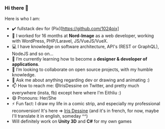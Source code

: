 ### Hi there 👋


Here is who I am:

- ✔️ fullstack dev for (Pix)[https://github.com/1024pix]
- 🔭 I worked for 16 months at **Nord-Image** as a web developer, working with WordPress, PHP/Laravel, JS/VueJS/VueX. 
- 💻 I have knowledge on software architecture, API's (REST or GraphQL), NodeJS and so on...
- 🌱 I’m currently learning how to become a **designer & developer of applications**.
- 👯 I’m looking to collaborate on open source projects, with my humble knowledge.
- 💬 Ask me about anything regarding dev or drawing and animating :)
- 📫 How to reach me: @IrisDessine on Twitter, and pretty much everywhere (insta, fb) except here where I'm Eithliu :)
- 😄 Pronouns: Her/She
- ⚡ Fun fact: I draw my life in a comic strip, and especially my professional reconversion! It's here => [Iris Dessine](https://irisdessine.blogspot.com) (and it's in french, for now, maybe I'll translate it in english, someday ^^)
- Will definitely work on **Unity 3D** and **C#** for my own games


